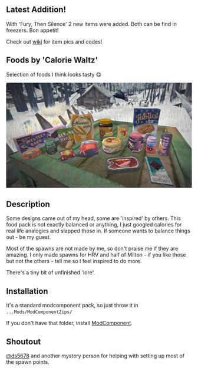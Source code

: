 ## Latest Addition!
With 'Fury, Then Silence' 2 new items were added. Both can be find in freezers. Bon appetit!

Check out [wiki](https://github.com/HAHAYOUDEAD/FoodsByCalorieWaltz/wiki) for item pics and codes!

## Foods by 'Calorie Waltz'
Selection of foods I think looks tasty :yum:

![Poster](Images/CW1.png)

## Description
Some designs came out of my head, some are 'inspired' by others. This food pack is not exactly balanced or anything, I just googled calories for real life analogies and slapped those in. If someone wants to balance things out - be my guest.

Most of the spawns are not made by me, so don't praise me if they are amazing. I only made spawns for HRV and half of Milton - if you like those but not the others - tell me so I feel inspired to do more. 

There's a tiny bit of unfinished 'lore'.

## Installation
It's a standard modcomponent pack, so just throw it in `...Mods/ModComponentZips/`

If you don't have that folder, install [ModComponent](https://github.com/ds5678/ModComponent/releases). 

## Shoutout
[@ds5678](https://github.com/ds5678) and another mystery person for helping with setting up most of the spawn points.
